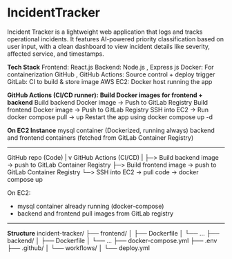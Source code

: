 # IncidentTracker
Incident Tracker is a lightweight web application that logs and tracks operational incidents. It features AI-powered priority classification based on user input, with a clean dashboard to view incident details like severity, affected service, and timestamps.

**Tech Stack**
Frontend:	React.js 
Backend:  Node.js , Express js
Docker: 	For containerization
GitHub , GitHub Actions:   Source control + deploy trigger
GitLab: 	CI to build & store image
AWS EC2:	Docker host running the app


**GitHub Actions (CI/CD runner):**
**Build Docker images for frontend + backend**
  Build backend Docker image → Push to GitLab Registry
  Build frontend Docker image → Push to GitLab Registry
  SSH into EC2 → Run docker compose pull → up
  Restart the app using docker compose up -d

**On EC2 Instance**
 mysql container (Dockerized, running always)
 backend and frontend containers (fetched from GitLab Container Registry)


_____________________________________________________________
GitHub repo (Code)
     |
     v
GitHub Actions (CI/CD)
     |
     ├─> Build backend image → push to GitLab Container Registry
     ├─> Build frontend image → push to GitLab Container Registry
     └─> SSH into EC2 → pull code → docker compose up
     
On EC2:
  - mysql container already running (docker-compose)
  - backend and frontend pull images from GitLab registry

_____________________________________________________________

**Structure**
incident-tracker/
├── frontend/
│   ├── Dockerfile
│   └── ...
├── backend/
│   ├── Dockerfile
│   └── ...
├── docker-compose.yml
├── .env
├── .github/
│   └── workflows/
│       └── deploy.yml

